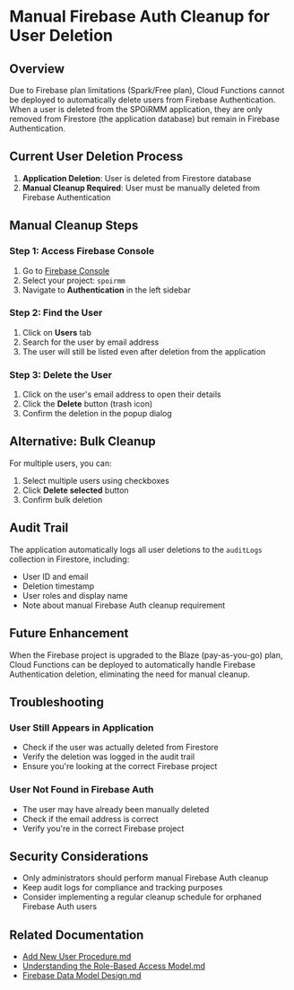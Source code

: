 # Manual Firebase Auth Cleanup for User Deletion

## Overview

Due to Firebase plan limitations (Spark/Free plan), Cloud Functions cannot be deployed to automatically delete users from Firebase Authentication. When a user is deleted from the SPOiRMM application, they are only removed from Firestore (the application database) but remain in Firebase Authentication.

## Current User Deletion Process

1. **Application Deletion**: User is deleted from Firestore database
2. **Manual Cleanup Required**: User must be manually deleted from Firebase Authentication

## Manual Cleanup Steps

### Step 1: Access Firebase Console
1. Go to [Firebase Console](https://console.firebase.google.com/)
2. Select your project: `spoirmm`
3. Navigate to **Authentication** in the left sidebar

### Step 2: Find the User
1. Click on **Users** tab
2. Search for the user by email address
3. The user will still be listed even after deletion from the application

### Step 3: Delete the User
1. Click on the user's email address to open their details
2. Click the **Delete** button (trash icon)
3. Confirm the deletion in the popup dialog

## Alternative: Bulk Cleanup

For multiple users, you can:
1. Select multiple users using checkboxes
2. Click **Delete selected** button
3. Confirm bulk deletion

## Audit Trail

The application automatically logs all user deletions to the `auditLogs` collection in Firestore, including:
- User ID and email
- Deletion timestamp
- User roles and display name
- Note about manual Firebase Auth cleanup requirement

## Future Enhancement

When the Firebase project is upgraded to the Blaze (pay-as-you-go) plan, Cloud Functions can be deployed to automatically handle Firebase Authentication deletion, eliminating the need for manual cleanup.

## Troubleshooting

### User Still Appears in Application
- Check if the user was actually deleted from Firestore
- Verify the deletion was logged in the audit trail
- Ensure you're looking at the correct Firebase project

### User Not Found in Firebase Auth
- The user may have already been manually deleted
- Check if the email address is correct
- Verify you're in the correct Firebase project

## Security Considerations

- Only administrators should perform manual Firebase Auth cleanup
- Keep audit logs for compliance and tracking purposes
- Consider implementing a regular cleanup schedule for orphaned Firebase Auth users

## Related Documentation

- [Add New User Procedure.md](./Add%20New%20User%20Procedure.md)
- [Understanding the Role-Based Access Model.md](./Understanding%20the%20Role-Based%20Access%20Model.md)
- [Firebase Data Model Design.md](./Firebase%20Data%20Model%20Design.md) 